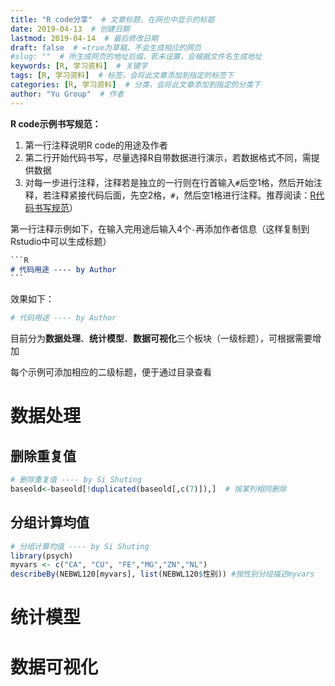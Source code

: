 ```yaml
---
title: "R code分享"  # 文章标题，在网也中显示的标题
date: 2019-04-13  # 创建日期
lastmod: 2019-04-14  # 最后修改日期
draft: false  # =true为草稿，不会生成相应的网页
#slug: ""  # 所生成网页的地址后缀，若未设置，会根据文件名生成地址
keywords: [R, 学习资料]  # 关键字
tags: [R, 学习资料]  # 标签，会将此文章添加到指定的标签下
categories: [R, 学习资料]  # 分类，会将此文章添加到指定的分类下
author: "Yu Group"  # 作者
---
```


**R code示例书写规范：**

1. 第一行注释说明R code的用途及作者
2. 第二行开始代码书写，尽量选择R自带数据进行演示，若数据格式不同，需提供数据
3. 对每一步进行注释，注释若是独立的一行则在行首输入`#`后空1格，然后开始注释，若注释紧接代码后面，先空2格，`#`，然后空1格进行注释。推荐阅读：[R代码书写规范](<https://google.github.io/styleguide/Rguide.xml>)）

第一行注释示例如下，在输入完用途后输入4个`-`再添加作者信息（这样复制到Rstudio中可以生成标题）

```markdown
​```R
# 代码用途 ---- by Author
​```
```

效果如下：

```R
# 代码用途 ---- by Author
```

目前分为**数据处理**、**统计模型**、**数据可视化**三个板块（一级标题），可根据需要增加

每个示例可添加相应的二级标题，便于通过目录查看

# 数据处理

## 删除重复值

```R
# 删除重复值 ---- by Si Shuting
baseold<-baseold[!duplicated(baseold[,c(7)]),]  # 按某列相同删除
```
## 分组计算均值 

```R
# 分组计算均值 ---- by Si Shuting
library(psych)  
myvars <- c("CA", "CU", "FE","MG","ZN","NL")
describeBy(NEBWL120[myvars], list(NEBWL120$性别)) #按性别分组描述myvars
```

# 统计模型

# 数据可视化



